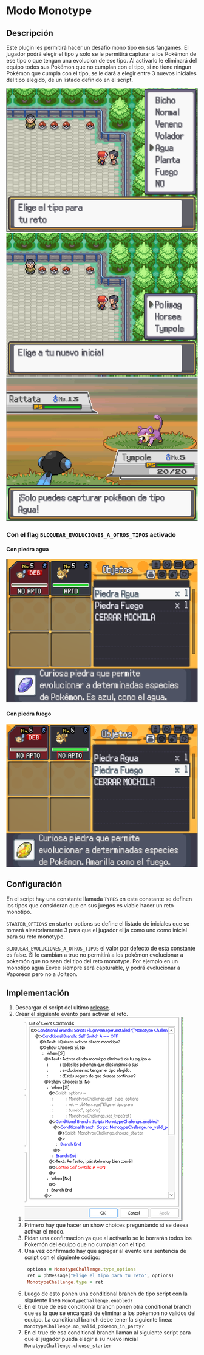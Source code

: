# Modo Monotype

## Descripción

Este plugin les permitirá hacer un desafío mono tipo en sus fangames. El jugador podrá elegir el tipo y solo se le permitirá capturar a los Pokémon de ese tipo o que tengan una evolucion de ese tipo. Al activarlo le eliminará del equipo todos sus Pokémon que no cumplan con el tipo, si no tiene ningun Pokémon que cumpla con el tipo, se le dará a elegir entre 3 nuevos iniciales del tipo elegido, de un listado definido en el script.

![captura 1](assets/capture1.png)
![captura 2](assets/capture2.png)
![captura 3](assets/capture3.png)

### Con el flag `BLOQUEAR_EVOLUCIONES_A_OTROS_TIPOS` activado

#### Con piedra agua

![imagen water_stone](assets/water_stone.png)

#### Con piedra fuego

![imagen fire_stone](assets/fire_stone.png)

## Configuración

En el script hay una constante llamada `TYPES` en esta constante se definen los tipos que consideran que en sus juegos es viable hacer un reto monotipo.

`STARTER_OPTIONS` en starter options se define el listado de iniciales que se tomará aleatoriamente 3 para que el jugador elija como uno como inicial para su reto monotype.

`BLOQUEAR_EVOLUCIONES_A_OTROS_TIPOS` el valor por defecto de esta constante es false. Si lo cambian a true no permitirá a los pokémon evolucionar a pokemón que no sean del tipo del reto monotype. Por ejemplo en un monotipo agua Eevee siempre será capturable, y podrá evolucionar a Vaporeon pero no a Jolteon.

## Implementación

1. Descargar el script del ultimo [release](https://github.com/Pokemon-Fan-Games/Modo-Monotype/releases/latest).
2. Crear el siguiente evento para activar el reto.
   1. ![imagen evento](/assets/evento1.png)
   2. Primero hay que hacer un show choices preguntando si se desea activar el modo.
   3. Pidan una confirmacion ya que al activarlo se le borrarán todos los Pokemón del equipo que no cumplan con el tipo.
   4. Una vez confirmado hay que agregar al evento una sentencia de script con el siguiente código:
      ```ruby
       options = MonotypeChallenge.type_options
       ret = pbMessage("Elige el tipo para tu reto", options)
       MonotypeChallenge.type = ret
      ```
   5. Luego de esto ponen una conditional branch de tipo script con la siguiente linea `MonotypeChallenge.enabled?`
   6. En el true de ese conditional branch ponen otra conditional branch que es la que se encargará de eliminar a los pokemon no validos del equipo. La conditional branch debe tener la siguiente linea: `MonotypeChallenge.no_valid_pokemon_in_party?`
   7. En el true de esa conditional branch llaman al siguiente script para que el jugador pueda elegir a su nuevo inicial `MonotypeChallenge.choose_starter`